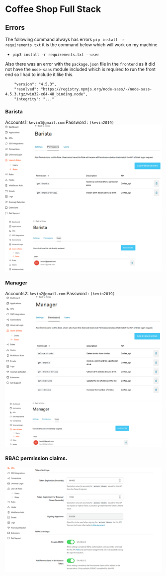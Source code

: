 # Coffee Shop Full Stack

## Errors

The following command always has errors  `pip install -r requirements.txt` it is the command below which will work on my machine

- ```pip3 install -r requirements.txt --user```


Also there was an error with the `package.json` file in the `frontend` as it did not have the `node-saas` module included which is required to run the front end so I had to include it like this.
```"node-sass": {
    "version": "4.5.3",
    "resolved": "https://registry.npmjs.org/node-sass/-/node-sass-4.5.3.tgz/win32-x64-48_binding.node",
    "integrity": "..."
```

### Barista

Accounts1: `kevin1@gmail.com`
Password : `(kevin2019)`
![barista](barista3.png)
![barista](barista2.png)

### Manager

Accounts2: `kevin2@gmail.com`
Password : `(kevin2019)` 
![manager](manager3.png)
![manager](manager2.png)

### RBAC permission claims.
![rbac](RBAC.png)
